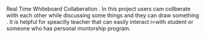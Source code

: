 Real Time Whiteboard Collaberation . 
In this project users cam collberate wiith each other while discussing some things and they can draw something . 
It is helpful for speacilly teacher that can easily interact i=with student or someone who has personal montorship program.
